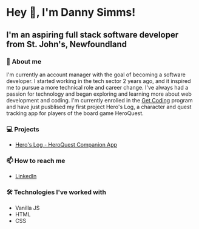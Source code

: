 # Hey 👋, I'm Danny Simms!

## I'm an aspiring full stack software developer from St. John's, Newfoundland

### 🤔 About me

I'm currently an account manager with the goal of becoming a software developer. I started working in the tech sector 2 years ago,
and it inspired me to pursue a more technical role and career change. I've always had a passion for technology and began exploring 
and learning more about web development and coding. I'm currently enrolled in the [Get Coding](https://www.getcoding.ca/) program
and have just pusblised my first project Hero's Log, a character and quest tracking app for players of the board game HeroQuest.

### 💻 Projects
- [Hero's Log - HeroQuest Companion App](https://greynewfie.github.io/heros-log/)

### 📫 How to reach me
 - [LinkedIn](www.linkedin.com/in/danny-simms-2a14631a4)

### 🛠 Technologies I've worked with
 - Vanilla JS
 - HTML
 - CSS



<!--
**GreyNewfie/GreyNewfie** is a ✨ _special_ ✨ repository because its `README.md` (this file) appears on your GitHub profile.

Here are some ideas to get you started:

- 🔭 I’m currently working on ...
- 🌱 I’m currently learning ...
- 👯 I’m looking to collaborate on ...
- 🤔 I’m looking for help with ...
- 💬 Ask me about ...
- 📫 How to reach me: ...
- 😄 Pronouns: ...
- ⚡ Fun fact: ...
-->
